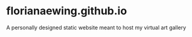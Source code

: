 # florianaewing.github.io
A personally designed static website meant to host my virtual art gallery
